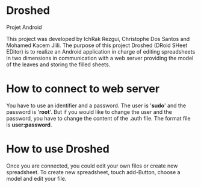 # Droshed

Projet Android

This project was developed by IchRak Rezgui, Christophe Dos Santos and Mohamed Kacem Jlili.
The purpose of this project Droshed (DRoid SHeet EDitor) is to realize an Android application in charge of editing spreadsheets in two dimensions in communication with a web server
providing the model of the leaves and storing the filled sheets.

# How to connect to web server

You have to use an identifier and a password.
The user is '**sudo**' and the password is '**root**'.
But if you would like to change the user and the password, you have to change the content of the .auth file.
The format file is **user:password**.

# How to use Droshed

Once you are connected, you could edit your own files or create new spreadsheet.
To create new spreadsheet, touch add-Button, choose a model and edit your file.